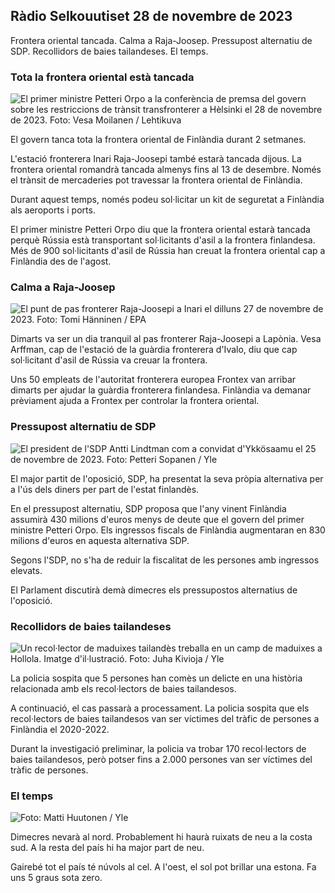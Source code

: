 Ràdio Selkouutiset 28 de novembre de 2023
------------------------------

Frontera oriental tancada. Calma a Raja-Joosep. Pressupost alternatiu de SDP. Recollidors de baies tailandeses. El temps.

### Tota la frontera oriental està tancada

![El primer ministre Petteri Orpo a la conferència de premsa del govern sobre les restriccions de trànsit transfronterer a Hèlsinki el 28 de novembre de 2023. Foto: Vesa Moilanen / Lehtikuva](https://images.cdn.yle.fi/image/upload/c_crop,h_2880,w_5120,x_0,y_533/ar_1.7777777777777777,c_fill,g_faces,h_675,w_1200/dpr_1.0/q_auto:eco/f_auto/fl_lossy/v_lossy/v92817291/v_12007fb63bc0)

El govern tanca tota la frontera oriental de Finlàndia durant 2 setmanes.

L'estació fronterera Inari Raja-Joosepi també estarà tancada dijous. La frontera oriental romandrà tancada almenys fins al 13 de desembre. Només el trànsit de mercaderies pot travessar la frontera oriental de Finlàndia.

Durant aquest temps, només podeu sol·licitar un kit de seguretat a Finlàndia als aeroports i ports.

El primer ministre Petteri Orpo diu que la frontera oriental estarà tancada perquè Rússia està transportant sol·licitants d'asil a la frontera finlandesa. Més de 900 sol·licitants d'asil de Rússia han creuat la frontera oriental cap a Finlàndia des de l'agost.

### Calma a Raja-Joosep

![El punt de pas fronterer Raja-Joosepi a Inari el dilluns 27 de novembre de 2023. Foto: Tomi Hänninen / EPA](https://images.cdn.yle.fi/image/upload/c_crop,h_3078,w_5472,x_0,y_474/ar_1.7777777777777777,c_fill,g_faces,h_675,w_1200/dpr_1.0/q_auto:eco/f_auto/fl_lossy/v1701178188/39-125679ea)

Dimarts va ser un dia tranquil al pas fronterer Raja-Joosepi a Lapònia. Vesa Arffman, cap de l'estació de la guàrdia fronterera d'Ivalo, diu que cap sol·licitant d'asil de Rússia va creuar la frontera.

Uns 50 empleats de l'autoritat fronterera europea Frontex van arribar dimarts per ajudar la guàrdia fronterera finlandesa. Finlàndia va demanar prèviament ajuda a Frontex per controlar la frontera oriental.

### Pressupost alternatiu de SDP

![El president de l'SDP Antti Lindtman com a convidat d'Ykkösaamu el 25 de novembre de 2023. Foto: Petteri Sopanen / Yle](https://images.cdn.yle.fi/image/upload/c_crop,h_2250,w_4000,x_0,y_214/ar_1.7777777777777777,c_fill,g_faces,h_675/0_1201,w_1201.q_auto:eco/f_auto/fl_lossy/v1700900437/39-12065046561addd1ff4d)

El major partit de l'oposició, SDP, ha presentat la seva pròpia alternativa per a l'ús dels diners per part de l'estat finlandès.

En el pressupost alternatiu, SDP proposa que l'any vinent Finlàndia assumirà 430 milions d'euros menys de deute que el govern del primer ministre Petteri Orpo. Els ingressos fiscals de Finlàndia augmentaran en 830 milions d'euros en aquesta alternativa SDP.

Segons l'SDP, no s'ha de reduir la fiscalitat de les persones amb ingressos elevats.

El Parlament discutirà demà dimecres els pressupostos alternatius de l'oposició.

### Recollidors de baies tailandeses

![Un recol·lector de maduixes tailandès treballa en un camp de maduixes a Hollola. Imatge d'il·lustració. Foto: Juha Kivioja / Yle](https://images.cdn.yle.fi/image/upload/c_crop,h_3158,w_5615,x_0,y_362/ar_1.7777777777777777,c_fill,g_faces,h_671.0,w_1201.q_auto:eco/f_auto/fl_lossy/v1697111616/39-11854426527dce6a43a2)

La policia sospita que 5 persones han comès un delicte en una història relacionada amb els recol·lectors de baies tailandesos.

A continuació, el cas passarà a processament. La policia sospita que els recol·lectors de baies tailandesos van ser víctimes del tràfic de persones a Finlàndia el 2020-2022.

Durant la investigació preliminar, la policia va trobar 170 recol·lectors de baies tailandesos, però potser fins a 2.000 persones van ser víctimes del tràfic de persones.

### El temps

![ Foto: Matti Huutonen / Yle](https://images.cdn.yle.fi/image/upload/c_crop,h_1080,w_1919,x_0,y_0/ar_1.7777777777777777,c_fill,g_faces,h_670.0/q_auto:eco/f_auto/fl_lossy/v1701179634/39-12078316565f0cf485dd)

Dimecres nevarà al nord. Probablement hi haurà ruixats de neu a la costa sud. A la resta del país hi ha major part de neu.

Gairebé tot el país té núvols al cel. A l'oest, el sol pot brillar una estona. Fa uns 5 graus sota zero.